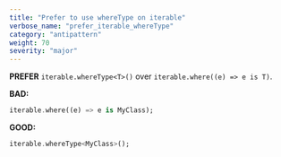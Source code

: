 ```yaml
---
title: "Prefer to use whereType on iterable"
verbose_name: "prefer_iterable_whereType"
category: "antipattern"
weight: 70
severity: "major"
---
```

**PREFER** `iterable.whereType<T>()` over `iterable.where((e) => e is T)`.

**BAD:**
```dart
iterable.where((e) => e is MyClass);
```

**GOOD:**
```dart
iterable.whereType<MyClass>();
```


